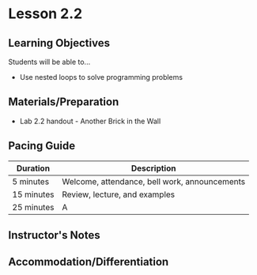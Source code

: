 # Lesson 2.2

## Learning Objectives
Students will be able to...
* Use nested loops to solve programming problems

## Materials/Preparation
* Lab 2.2 handout - Another Brick in the Wall

## Pacing Guide
| Duration | Description |
|--|--|
|5 minutes | Welcome, attendance, bell work, announcements |
|15 minutes | Review, lecture, and examples |
|25 minutes | A

## Instructor's Notes

## Accommodation/Differentiation